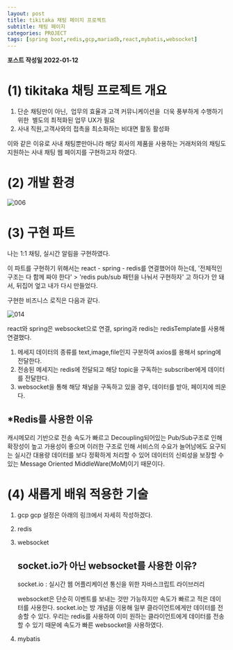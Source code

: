 ```yaml
---
layout: post
title: tikitaka 채팅 페이지 프로젝트
subtitle: 채팅 페이지 
categories: PROJECT
tags: [spring boot,redis,gcp,mariadb,react,mybatis,websocket]
---
```


**포스트 작성일 2022-01-12**  

# (1) tikitaka 채팅 프로젝트 개요
1. 단순 채팅만이 아닌,  업무의 효율과 고객 커뮤니케이션을  더욱 풍부하게 수행하기 위한  별도의 최적화된 업무 UX가 필요
2. 사내 직원,고객사와의 접촉을 최소화하는 비대면 활동 활성화

이와 같은 이유로 사내 채팅뿐만아니라 해당 회사의 제품을 사용하는 거래처와의 채팅도 지원하는 사내 채팅 웹 페이지를 구현하고자 하였다.


# (2) 개발 환경
![006](https://user-images.githubusercontent.com/83413364/149081951-15a47b5c-e6a7-4ad8-bbca-19aa441d5e64.jpg)



# (3) 구현 파트 
나는 1:1 채팅, 실시간 알림을 구현하였다.

이 파트를 구현하기 위해서는 react - spring - redis를 연결했어야 하는데, '전체적인 구조는 다 함께 짜야 한다' > 'redis pub/sub 패턴을 나눠서 구현하자' 고 하다가 안 돼서, 뒤집어 엎고 내가 다시 만들었다.

구현한 비즈니스 로직은 다음과 같다.

![014](https://user-images.githubusercontent.com/83413364/149083314-faf4ba46-041a-49a7-ad98-0261412bf011.jpg)

react와 spring은 websocket으로 연결,
spring과 redis는 redisTemplate를 사용해 연결했다.


1. 메세지 데이터의 종류를 text,image,file인지 구분하여 axios를 용해서 spring에 전달한다.
2. 전송된 메세지는 redis에 전달되고 해당 topic을 구독하는 subscriber에게 데이터를 전달한다. 
3. websocket을 통해 해당 채널을 구독하고 있을 경우, 데이터를 받아, 페이지에 띄운다.


## *Redis를 사용한 이유
캐시메모리 기반으로 전송 속도가 빠르고 Decoupling되어있는 Pub/Sub구조로 인해 확장성이 높고 가용성이 좋으며 이러한 구조로 인해 서비스의 수요가 늘어남에도 요구되는 실시간 대용량 데이터를 보다 정확하게 처리할 수 있어 데이터의 신뢰성을 보장할 수 있는 Message Oriented MiddleWare(MoM)이기 때문이다.

# (4) 새롭게 배워 적용한 기술
1. gcp
    gcp 설정은 아래의 링크에서 자세히 작성하겠다.
    
2. redis

3. websocket 
    ## socket.io가 아닌 websocket를 사용한 이유?

    socket.io : 실시간 웹 어플리케이션 통신을 위한 자바스크립트 라이브러리

    websocket은 단순히 이벤트를 보내는 것만 가능하지만 속도가 빠르고 적은 데이터를 사용한다. socket.io는 방 개념을 이용해 일부 클라이언트에게만 데이터를 전송할 수 있다. 우리는 redis를 사용하여 이미 원하는 클라이언트에게 데이터를 전송할 수 있기 때문에 속도가 빠른 websocket을 사용하였다.

4. mybatis



